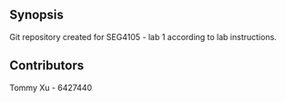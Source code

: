 ## Synopsis

Git repository created for SEG4105 - lab 1 according to lab instructions.

## Contributors

Tommy Xu - 6427440
